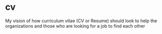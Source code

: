 # cv
My vision of how curriculum vitae (CV or Resume) should look to help the organizations and those who are looking for a job to find each other
